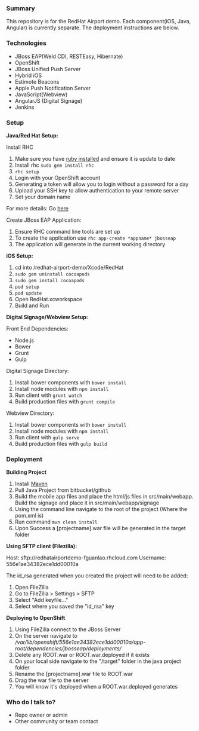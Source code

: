 ### Summary ###

This repository is for the RedHat Airport demo. Each component(iOS, Java, Angular) is currently separate. The deployment instructions are below.

### Technologies ###

* JBoss EAP(Weld CDI, RESTEasy, Hibernate)
* OpenShift
* JBoss Unified Push Server
* Hybrid iOS
* Estimote Beacons
* Apple Push Notification Server
* JavaScript(Webview)
* AngularJS (Digital Signage)
* Jenkins

### Setup ###

**Java/Red Hat Setup:**

Install RHC

1. Make sure you have [ruby installed](https://www.ruby-lang.org/en/documentation/installation/) and ensure it is update to date
2. Install rhc `sudo gem install rhc`
3. `rhc setup`
4. Login with your OpenShift account
5. Generating a token will allow you to login without a password for a day
6. Upload your SSH key to allow authentication to your remote server
7. Set your domain name

For more details: Go [here](https://developers.openshift.com/en/getting-started-osx.html#rhc-setup)

Create JBoss EAP Application:

1. Ensure RHC command line tools are set up
2. To create the application use `rhc app-create *appname* jbosseap`
3. The application will generate in the current working directory

**iOS Setup:**

1. cd into /redhat-airport-demo/Xcode/RedHat
2. `sudo gem uninstall cocoapods`
3. `sudo gem install cocoapods`
4. `pod setup`
5. `pod update`
6. Open RedHat.xcworkspace
7. Build and Run

**Digital Signage/Webview Setup:**

Front End Dependencies:
* Node.js
* Bower
* Grunt
* Gulp

Digital Signage Directory:

1. Install bower components with `bower install`
2. Install node modules with `npm install`
3. Run client with `grunt watch`
4. Build production files with `grunt compile`

Webview Directory:

1. Install bower components with `bower install`
2. Install node modules with `npm install`
3. Run client with `gulp serve`
4. Build production files with `gulp build`

### Deployment ###

**Building Project**

1. Install [Maven](https://maven.apache.org/download.cgi)
2. Pull Java Project from bitbucket/github
3. Build the mobile app files and place the html/js files in src/main/webapp. Build the signage and place it in src/main/webapp/signage 
4. Using the command line navigate to the root of the project (Where the pom.xml is)
5. Run command `mvn clean install`
6. Upon Success a [projectname].war file will be generated in the target folder

**Using SFTP client (Filezilla):**

Host: sftp://redhatairportdemo-fguanlao.rhcloud.com
Username: 556e1ae34382ece1dd00010a

The id_rsa generated when you created the project will need to be added:
1. Open FileZilla
2. Go to FileZilla > Settings > SFTP
3. Select "Add keyfile..."
4. Select where you saved the "id_rsa" key

**Deploying to OpenShift**

1. Using FileZilla connect to the JBoss Server 
2. On the server navigate to */var/lib/openshift/556e1ae34382ece1dd00010a/app-root/dependencies/jbosseap/deployments/*
3. Delete any ROOT.war or ROOT.war.deployed if it exists
4. On your local side navigate to the "/target" folder in the java project folder
5. Rename the [projectname].war file to ROOT.war
6. Drag the war file to the server
7. You will know it's deployed when a ROOT.war.deployed generates


### Who do I talk to? ###

* Repo owner or admin
* Other community or team contact